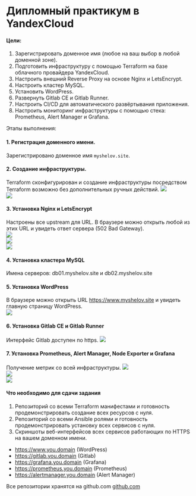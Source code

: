 # Дипломный практикум в YandexCloud

#### Цели:  
  
1. Зарегистрировать доменное имя (любое на ваш выбор в любой доменной зоне).
2. Подготовить инфраструктуру с помощью Terraform на базе облачного провайдера YandexCloud.
3. Настроить внешний Reverse Proxy на основе Nginx и LetsEncrypt.
4. Настроить кластер MySQL.
5. Установить WordPress.
6. Развернуть Gitlab CE и Gitlab Runner.
7. Настроить CI/CD для автоматического развёртывания приложения.
8. Настроить мониторинг инфраструктуры с помощью стека: Prometheus, Alert Manager и Grafana.

Этапы выполнения:

#### 1. Регистрация доменного имени.  
Зарегистрировано доменное имя `myshelov.site`.  
  
#### 2. Создание инфраструктуры.  
Terraform сконфигурирован и создание инфраструктуры посредством Terraform возможно без дополнительных ручных действий. 
![](diplom/img/04.jpg)  
![](diplom/img/05.jpg)  

#### 3. Установка Nginx и LetsEncrypt  
Настроены все upstream для URL. В браузере можно открыть любой из этих URL и увидеть ответ сервера (502 Bad Gateway).  
![](diplom/img/06.jpg)  
![](diplom/img/02.jpg)  
![](diplom/img/12.jpg)  

#### 4. Установка кластера MySQL  
Имена серверов: db01.myshelov.site и db02.myshelov.site  

#### 5. Установка WordPress
В браузере можно открыть URL https://www.myshelov.site  и увидеть главную страницу WordPress.  
![](diplom/img/03.jpg)  

#### 6. Установка Gitlab CE и Gitlab Runner
Интерфейс Gitlab доступен по https.
![](diplom/img/08.jpg)  

#### 7. Установка Prometheus, Alert Manager, Node Exporter и Grafana  
Получение метрик со всей инфраструктуры.
![](diplom/img/09.jpg)  
![](diplom/img/10.jpg)  
![](diplom/img/11.jpg)  

#### Что необходимо для сдачи задания

1. Репозиторий со всеми Terraform манифестами и готовность продемонстрировать создание всех ресурсов с нуля.  
2. Репозиторий со всеми Ansible ролями и готовность продемонстрировать установку всех сервисов с нуля.  
3. Скриншоты веб-интерфейсов всех сервисов работающих по HTTPS на вашем доменном имени.  

* https://www.you.domain (WordPress)  
* https://gitlab.you.domain (Gitlab)  
* https://grafana.you.domain (Grafana)  
* https://prometheus.you.domain (Prometheus)  
* https://alertmanager.you.domain (Alert Manager)  

Все репозитории хранятся на github.com [github.com](https://github.com/WiktorMysz/devops-netology/tree/main/diplom/)
